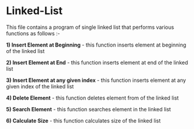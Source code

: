 # Linked-List

This file contains a program of single linked list that performs various functions as follows :-

**1) Insert Element at Beginning** - this function inserts element at beginning of the linked list

**2) Insert Element at End** - this function inserts element at end of the linked list

**3) Insert Element at any given index** - this function inserts element at any given index of the linked list

**4) Delete Element** - this function deletes element from of the linked list

**5) Search Element** - this function searches element in the linked list

**6) Calculate Size** - this function calculates size  of the linked list

